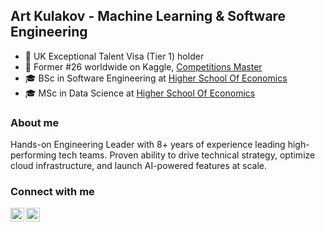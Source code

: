 ## Art Kulakov - Machine Learning & Software Engineering

- :crown: UK Exceptional Talent Visa (Tier 1) holder
- :crown: Former #26 worldwide on Kaggle, [Competitions Master](https://www.kaggle.com/artkulak/competitions)
- :mortar_board: BSc in Software Engineering at [Higher School Of Economics](https://www.hse.ru/ba/se/)
- :mortar_board: MSc in Data Science at [Higher School Of Economics](https://www.hse.ru/ma/datasci/)

### About me

Hands-on Engineering Leader with 8+ years of experience leading high-performing tech teams. Proven ability to drive technical strategy, optimize cloud infrastructure, and launch AI-powered features at scale.

### Connect with me

[<img align="left" alt="artkulakov | LinkedIn" width="22px" src="https://upload.wikimedia.org/wikipedia/commons/thumb/c/c9/Linkedin.svg/1200px-Linkedin.svg.png" />][linkedin]
[<img align="left" alt="artkulak | Kaggle" width="22px" src="https://cdn3.iconfinder.com/data/icons/logos-and-brands-adobe/512/189_Kaggle-512.png" />][kaggle]
<br />

<br />

[linkedin]: https://www.linkedin.com/in/art-kulakov/ 
[kaggle]: https://www.kaggle.com/artkulak
